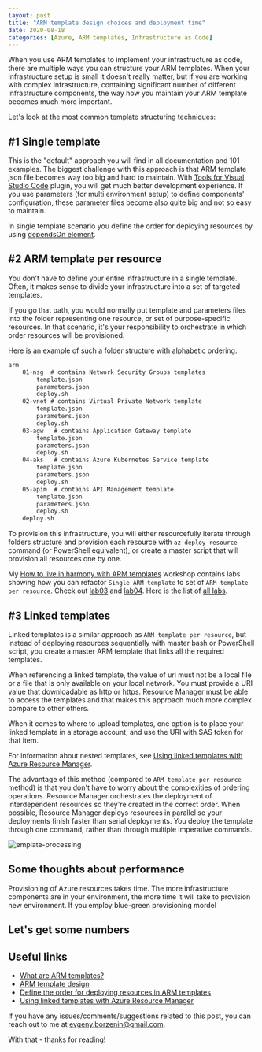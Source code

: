 ```yaml
---
layout: post
title: "ARM template design choices and deployment time"
date: 2020-08-18
categories: [Azure, ARM templates, Infrastructure as Code]
---
```


When you use ARM templates to implement your infrastructure as code, there are multiple ways you can structure your ARM templates. When your infrastructure setup is small it doesn't really matter, but if you are working with complex infrastructure, containing significant number of different infrastructure components, the way how you maintain your ARM template becomes much more important.

Let's look at the most common template structuring techniques:

## #1 Single template

This is the "default" approach you will find in all documentation and 101 examples. The biggest challenge with this approach is that ARM template json file becomes way too big and hard to maintain. With [Tools for Visual Studio Code](https://marketplace.visualstudio.com/items?itemName=msazurermtools.azurerm-vscode-tools) plugin, you will get much better development experience. If you use parameters (for multi environment setup) to define components' configuration, these parameter files become also quite big and not so easy to maintain.

In single template scenario you define the order for deploying resources by using [dependsOn element](https://docs.microsoft.com/en-us/azure/azure-resource-manager/templates/define-resource-dependency#dependson).

## #2 ARM template per resource

You don't have to define your entire infrastructure in a single template. Often, it makes sense to divide your infrastructure into a set of targeted templates.

If you go that path, you would normally put template and parameters files into the folder representing one resource, or set of purpose-specific resources. In that scenario, it's your responsibility to orchestrate in which order resources will be provisioned.

Here is an example of such a folder structure with alphabetic ordering:

```txt
arm
    01-nsg  # contains Network Security Groups templates
        template.json  
        parameters.json
        deploy.sh
    02-vnet # contains Virtual Private Network template
        template.json
        parameters.json
        deploy.sh
    03-agw   # contains Application Gateway template
        template.json
        parameters.json
        deploy.sh
    04-aks   # contains Azure Kubernetes Service template
        template.json
        parameters.json
        deploy.sh
    05-apim  # contains API Management template
        template.json
        parameters.json
        deploy.sh
    deploy.sh
```

To provision this infrastructure, you will either resourcefully iterate through folders structure and provision each resource with `az deploy resource` command (or PowerShell equivalent), or create a master script that will provision all resources one by one.

My [How to live in harmony with ARM templates](https://borzenin.com/iac-ws1-labs/) workshop contains labs showing how you can refactor  `Single ARM template` to set of `ARM template per resource`. Check out [lab03](https://github.com/evgenyb/iac-meetup/blob/master/workshops/01-how-to-live-in-harmony-with-ARM-templates/labs/lab-03/readme.md) and [lab04](https://github.com/evgenyb/iac-meetup/blob/master/workshops/01-how-to-live-in-harmony-with-ARM-templates/labs/lab-04/readme.md). Here is the list of [all labs](https://github.com/evgenyb/iac-meetup/blob/master/workshops/01-how-to-live-in-harmony-with-ARM-templates/agenda.md).

## #3 Linked templates

Linked templates is a similar approach as `ARM template per resource`, but instead of deploying resources sequentially with master bash or  PowerShell script, you create a master ARM template that links all the required templates.

When referencing a linked template, the value of uri must not be a local file or a file that is only available on your local network. You must provide a URI value that downloadable as http or https. Resource Manager must be able to access the templates and that makes this approach much more complex compare to other others.

When it comes to where to upload templates, one option is to place your linked template in a storage account, and use the URI with SAS token for that item.  

For information about nested templates, see [Using linked templates with Azure Resource Manager](https://docs.microsoft.com/en-us/azure/azure-resource-manager/templates/linked-templates).

The advantage of this method (compared to `ARM template per resource` method) is that you don't have to worry about the complexities of ordering operations. Resource Manager orchestrates the deployment of interdependent resources so they're created in the correct order. When possible, Resource Manager deploys resources in parallel so your deployments finish faster than serial deployments. You deploy the template through one command, rather than through multiple imperative commands.

![emplate-processing](https://docs.microsoft.com/en-us/azure/azure-resource-manager/templates/media/overview/template-processing.png)


## Some thoughts about performance

Provisioning of Azure resources takes time. The more infrastructure components are in your environment, the more time it will take to provision new environment. If you employ blue-green provisioning mordel 

## Let's get some numbers

## Useful links

* [What are ARM templates?](https://docs.microsoft.com/en-us/azure/azure-resource-manager/templates/overview)
* [ARM template design](https://docs.microsoft.com/en-us/azure/azure-resource-manager/templates/overview#template-design)
* [Define the order for deploying resources in ARM templates](https://docs.microsoft.com/en-us/azure/azure-resource-manager/templates/define-resource-dependency)
* [Using linked templates with Azure Resource Manager](https://docs.microsoft.com/en-us/azure/azure-resource-manager/templates/linked-templates)

If you have any issues/comments/suggestions related to this post, you can reach out to me at evgeny.borzenin@gmail.com.

With that - thanks for reading!

